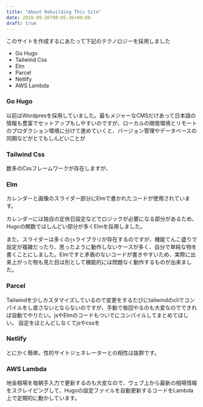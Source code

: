 ```yaml
---
title: "About Rebuilding This Site"
date: 2018-09-26T08:05:36+09:00
draft: true
---
```


このサイトを作成するにあたって下記のテクノロジーを採用しました

- Go Hugo
- Tailwind Css
- Elm
- Parcel
- Netlify
- AWS Lambda

### Go Hugo

以前はWordpresを採用していました。最もメジャーなCMSだけあって日本語の情報も豊富でセットアップもしやすいのですが、ローカルの開発環境とリモートのプロダクション環境に分けて進めていくと、バージョン管理やデータベースの同期などがとてもしんどいことが

### Tailwind Css

数多のCssフレームワークが存在しますが、
### Elm

カレンダーと画像のスライダー部分にElmで書かれたコードが使用されています。

カレンダーには独自の定休日設定などでロジックが必要になる部分があるため、Hugoの関数ではしんどい部分が多くElmを採用しました。

また、スライダーは多くの`js`ライブラリが存在するのですが、機能てんこ盛りで設定が複雑だったり、思ったように動作しないケースが多く、自分で単純な物を書くことにしました。Elmですと矛盾のないコードが書きやすいため、実際に出来上がった物も見た目は別として機能的には問題なく動作するものが出来ました。

### Parcel

Tailwindを少しカスタマイズしているので変更をするたびにtailwindのcliでコンパイルをし直さないとならないのですが、手動で毎回やるのも大変なのでできれば自動でやりたい。jsやElmのコードもついでにコンパイルしてまとめてほしい。
設定をほとんどしなくてjsやcssを

### Netlify

とにかく簡単。性的サイトジェネレーターとの相性は抜群です。
### AWS Lambda

地金相場を毎朝手入力で更新するのも大変なので、ウェブ上から最新の相場情報をスクレイピングして、Hugoの設定ファイルを自動更新するコードをLambda上で定期的に動かしています。
